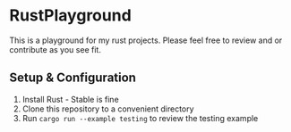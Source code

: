# RustPlayground

This is a playground for my rust projects. Please feel free to review and or contribute as you see fit. 

## Setup & Configuration

1. Install Rust - Stable is fine
2. Clone this repository to a convenient directory 
3. Run `cargo run --example testing` to review the testing example
